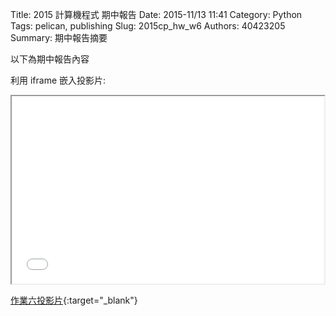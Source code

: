 Title: 2015 計算機程式 期中報告
Date: 2015-11/13 11:41
Category: Python
Tags: pelican, publishing
Slug: 2015cp_hw_w6
Authors: 40423205
Summary: 期中報告摘要

以下為期中報告內容

利用 iframe 嵌入投影片:

<iframe src="40423212_cp_w6_p.html" width="500" height="300"></iframe>

[作業六投影片](40423212_cp_w6_p.html){:target="_blank"}
